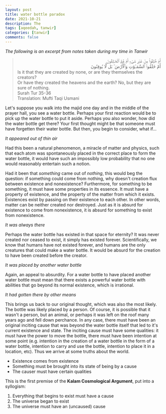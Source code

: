 ```yaml
---
layout: post
title: water bottle paradox
date: 2021-10-21
description: The 
tags: [aqeedah, tanwir]
categories: [tanwir]
comments: false
---
```


_The following is an excerpt from notes taken during my time in Tanwir_

<arabic-text>
<blockquote>
<div style="text-align:right">
أَمْ خُلِقُوا۟ مِنْ غَيْرِ شَىْءٍ أَمْ هُمُ ٱلْخَـٰلِقُونَ
<br>
أَمْ خَلَقُوا۟ ٱلسَّمَـٰوَٰتِ وَٱلْأَرْضَ ۚ بَل لَّا يُوقِنُونَ
<br>
</div>
Is it that they are created by none, or are they themselves the creators?<br>
Or have they created the heavens and the earth? No, but they are sure of nothing.<br>
Surah Tur 35-36<br>
Translation: Mufti Taqi Usmani
</blockquote>
</arabic-text>


Let's suppose you walk into the majid one day and in the middle of the prayer hall, you see a water bottle. Perhaps your first reaction would be to pick up the water bottle to put it aside. Perhaps you also wonder, how did the water bottle get there? Your first thought might be that someone must have forgetten their water bottle. But then, you begin to consider, what if...

_It appeared out of thin air_

Had this been a natural phenomenon, a miracle of matter and physics, such that each atom was spontaneously placed in the correct place to form the water bottle, it would have such an impossibly low probability that no one would reasonably entertain such a notion.

Had it been that _something_ came out of _nothing_, this would beg the question: if something could come from nothing, why doesn't creation flux between existence and nonexistence? Furthermore, for something to be something, it must have some properties in its essence. It must have a property of existence, and the property of the matter from which it exists. Existences exist by passing on their existence to each other. In other words, matter can be neither created nor destroyed. Just as it is absurd for existence to come from nonexistence, it is absurd for something to exist from nonexistence.

_It was always there_

Perhaps the water bottle has existed in that space for eternity? It was never created nor ceased to exist, it simply has existed forever. Scientifically, we know that humans have not existed forever, and humans are the only creatures that could make a water bottle. It would be absurd for the creation to have been created before the creator.

_It was placed by another water bottle_

Again, an appeal to absurdity. For a water bottle to have placed another water bottle must mean that there exists a powerful water bottle with abilities that go beyond its normal existence, which is irrational.

_It had gotten there by other means_

This brings us back to our original thought, which was also the most likely. The bottle was likely placed by a person. Of course, it is possible that it wasn't a person, but an animal, or perhaps it was left on the roof many years ago and fell down perchance. In any case, there must have been an original inciting cause that was beyond the water bottle itself that led to it's current existence and state. The inciting cause must have some qualities: it must have the power to move the bottle, there must have been intention at some point (e.g. intention in the creation of a water bottle in the form of a water bottle, intention to carry and use the bottle, intention to place it in a location, etc).  Thus we arrive at some truths about the world.

- Existence comes from existence
- Something must be brought into its state of being by a cause
- The causer must have certain qualities

This is the first premise of the **Kalam Cosmological Argument**, put into a syllogism:

1. Everything that begins to exist must have a cause
2. The universe began to exist
3. The universe must have an (uncaused) cause


